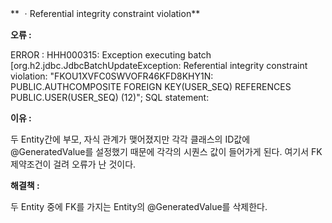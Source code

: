 **
ㆍReferential integrity constraint violation**





**오류 :**

ERROR : HHH000315: Exception executing batch [org.h2.jdbc.JdbcBatchUpdateException: Referential integrity constraint violation: "FKOU1XVFC0SWVOFR46KFD8KHY1N: PUBLIC.AUTHCOMPOSITE FOREIGN KEY(USER_SEQ) REFERENCES PUBLIC.USER(USER_SEQ) (12)"; SQL statement:



**이유 :**

두 Entity간에 부모, 자식 관계가 맺어졌지만 각각 클래스의 ID값에 @GeneratedValue를 설정했기 때문에 각각의 시퀀스 값이 들어가게 된다. 여기서 FK제약조건이 걸려 오류가 난 것이다.



**해결책 :**

두 Entity 중에 FK를 가지는 Entity의 @GeneratedValue를 삭제한다.

